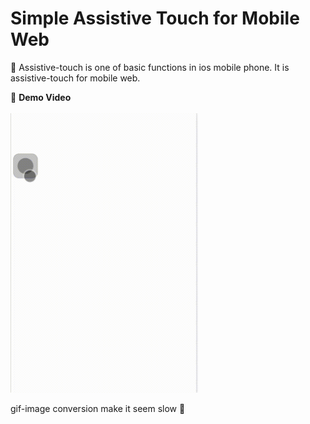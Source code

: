 # Simple Assistive Touch for Mobile Web 
💬 Assistive-touch is one of basic functions in ios mobile phone.
It is assistive-touch for mobile web.
</br>


🚀 <b>Demo Video</b>
</br>
</br>
<img src="demo/images/demo.gif" width="300"/>

gif-image conversion make it seem slow 🤔
